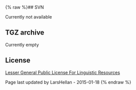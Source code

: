{% raw %}## SVN

Currently not available

## TGZ archive

Currently empty

## License

[Lesser General Public License For Linguistic
Resources](http://infolingu.univ-mlv.fr/DonneesLinguistiques/Lexiques-Grammaires/lgpllr.html)

Page last updated by LarsHellan - 2015-01-18
{% endraw %}